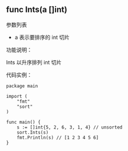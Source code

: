 ## func Ints(a []int)

参数列表

- a 表示要排序的 int 切片

功能说明：

Ints 以升序排列 int 切片

代码实例：

	package main
	
	import (
		"fmt"
		"sort"
	)
	
	func main() {
		s := []int{5, 2, 6, 3, 1, 4} // unsorted
		sort.Ints(s)
		fmt.Println(s) // [1 2 3 4 5 6]
	}
	

